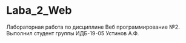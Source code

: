 # Laba_2_Web
 Лабораторная работа по дисциплине Веб программирование №2. Выполнил студент группы ИДБ-19-05 Устинов А.Ф.
